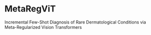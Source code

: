 # MetaRegViT
Incremental Few-Shot Diagnosis of Rare Dermatological Conditions via Meta-Regularized Vision Transformers

